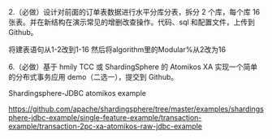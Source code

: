 

2.（必做）设计对前面的订单表数据进行水平分库分表，拆分 2 个库，每个库 16 张表。并在新结构在演示常见的增删改查操作。代码、sql 和配置文件，上传到 Github。

将建表语句从1-2改到1-16
然后将algorithm里的Modular%从2改为16


6.（必做）基于 hmily TCC 或 ShardingSphere 的 Atomikos XA 实现一个简单的分布式事务应用 demo（二选一），提交到 Github。

Shardingsphere-JDBC atomikos example

https://github.com/apache/shardingsphere/tree/master/examples/shardingsphere-jdbc-example/single-feature-example/transaction-example/transaction-2pc-xa-atomikos-raw-jdbc-example

